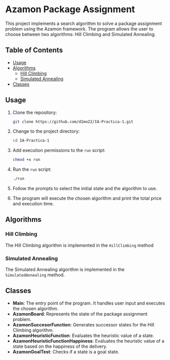 # Azamon Package Assignment

This project implements a search algorithm to solve a package assignment problem using the Azamon framework. The program allows the user to choose between two algorithms: Hill Climbing and Simulated Annealing.

## Table of Contents

- [Usage](#usage)
- [Algorithms](#algorithms)
    - [Hill Climbing](#hill-climbing)
    - [Simulated Annealing](#simulated-annealing)
- [Classes](#classes)

## Usage
1. Clone the repository:
    ```sh
    git clone https://github.com/d1mo22/IA-Practica-1.git
    ```
   
2. Change to the project directory:
    ```sh
    cd IA-Practica-1
    ```
3. Add execution permissions to the `run` script:
    ```sh
    chmod +x run
    ```

4. Run the `run` script:
    ```sh
    ./run
    ```
   
5. Follow the prompts to select the initial state and the algorithm to use.
6. The program will execute the chosen algorithm and print the total price and execution time.

## Algorithms

### Hill Climbing

The Hill Climbing algorithm is implemented in the `HillClimbing` method

### Simulated Annealing

The Simulated Annealing algorithm is implemented in the `SimulatedAnnealing` method.

## Classes

- **Main**: The entry point of the program. It handles user input and executes the chosen algorithm.
- **AzamonBoard**: Represents the state of the package assignment problem.
- **AzamonSuccesorFunction**: Generates successor states for the Hill Climbing algorithm.
- **AzamonHeuristicFunction**: Evaluates the heuristic value of a state.
- **AzamonHeuristicFunctionHappiness**: Evaluates the heuristic value of a state based on the happiness of the delivery. 
- **AzamonGoalTest**: Checks if a state is a goal state.